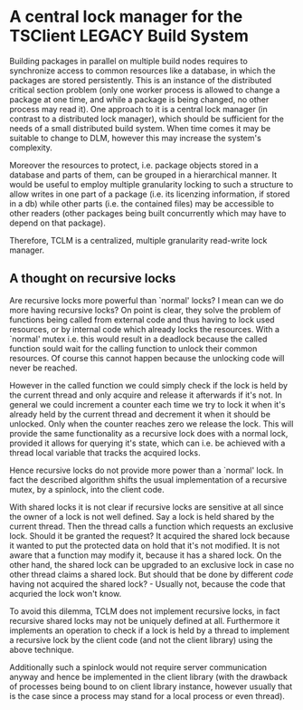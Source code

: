 # A central lock manager for the TSClient LEGACY Build System

Building packages in parallel on multiple build nodes requires to synchronize
access to common resources like a database, in which the packages are stored
persistently. This is an instance of the distributed critical section problem
(only one worker process is allowed to change a package at one time, and while a
package is being changed, no other process may read it). One approach to it is a
central lock manager (in contrast to a distributed lock manager), which should
be sufficient for the needs of a small distributed build system. When time comes
it may be suitable to change to DLM, however this may increase the system's
complexity.

Moreover the resources to protect, i.e. package objects stored in a database and
parts of them, can be grouped in a hierarchical manner. It would be useful to
employ multiple granularity locking to such a structure to allow writes in one
part of a package (i.e. its licenzing information, if stored in a db) while
other parts (i.e. the contained files) may be accessible to other readers (other
packages being built concurrently which may have to depend on that package).

Therefore, TCLM is a centralized, multiple granularity read-write lock manager.

## A thought on recursive locks
Are recursive locks more powerful than \`normal' locks? I mean can we do more
having recursive locks? On point is clear, they solve the problem of functions
being called from external code and thus having to lock used resources, or by
internal code which already locks the resources. With a \`normal' mutex i.e. this
would result in a deadlock because the called function sould wait for the
calling function to unlock their common resources. Of course this cannot happen
because the unlocking code will never be reached.

However in the called function we could simply check if the lock is held by the
current thread and only acquire and release it afterwards if it's not. In
general we could increment a counter each time we try to lock it when it's
already held by the current thread and decrement it when it should be unlocked.
Only when the counter reaches zero we release the lock. This will provide the
same functionality as a recursive lock does with a normal lock, provided it
allows for querying it's state, which can i.e. be achieved with a thread local
variable that tracks the acquired locks.

Hence recursive locks do not provide more power than a \`normal' lock. In fact
the described algorithm shifts the usual implementation of a recursive mutex, by
a spinlock, into the client code.

With shared locks it is not clear if recursive locks are sensitive at all since
the owner of a lock is not well defined. Say a lock is held shared by the
current thread. Then the thread calls a function which requests an exclusive
lock. Should it be granted the request? It acquired the shared lock because it
wanted to put the protected data on hold that it's not modified. It is not aware
that a function may modify it, because it has a shared lock. On the other hand,
the shared lock can be upgraded to an exclusive lock in case no other thread
claims a shared lock. But should that be done by different *code* having not
acquired the shared lock? - Usually not, because the code that acquried the lock
won't know.

To avoid this dilemma, TCLM does not implement recursive locks, in fact
recursive shared locks may not be uniquely defined at all. Furthermore it
implements an operation to check if a lock is held by a thread to implement a
recursive lock by the client code (and not the client library) using the above
technique.

Additionally such a spinlock would not require server communication anyway and
hence be implemented in the client library (with the drawback of processes being
bound to on client library instance, however usually that is the case since a
process may stand for a local process or even thread).
